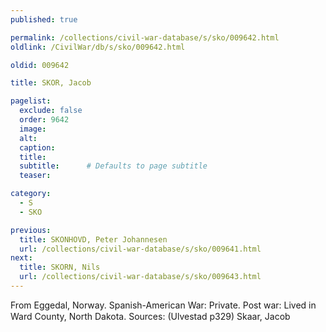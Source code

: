 ```yaml
---
published: true

permalink: /collections/civil-war-database/s/sko/009642.html
oldlink: /CivilWar/db/s/sko/009642.html

oldid: 009642

title: SKOR, Jacob

pagelist:
  exclude: false
  order: 9642
  image: 
  alt:
  caption:
  title:
  subtitle:      # Defaults to page subtitle
  teaser:

category: 
  - S 
  - SKO

previous:
  title: SKONHOVD, Peter Johannesen
  url: /collections/civil-war-database/s/sko/009641.html  
next:
  title: SKORN, Nils
  url: /collections/civil-war-database/s/sko/009643.html   
---
```

From Eggedal, Norway. Spanish-American War: Private. Post war: Lived in Ward County, North Dakota. Sources: (Ulvestad p329) &#147;Skaar, Jacob&#148;